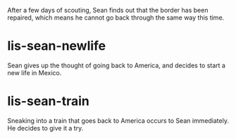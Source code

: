 After a few days of scouting, Sean finds out that the border has been repaired, which means he cannot go back through the same way this time.

# lis-sean-newlife
Sean gives up the thought of going back to America, and decides to start a new life in Mexico.

# lis-sean-train
Sneaking into a train that goes back to America occurs to Sean immediately. He decides to give it a try.
